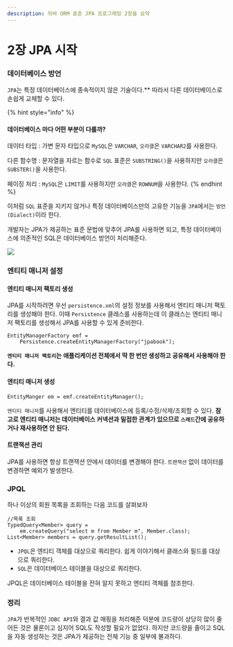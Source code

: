 ```yaml
---
description: 자바 ORM 표준 JPA 프로그래밍 2장을 요약
---
```


# 2장 JPA 시작

### 데이터베이스 방언

`JPA`는 특정 데이터베이스에 종속적이지 않은 기술이다.\*\* 따라서 다른 데이터베이스로 손쉽게 교체할 수 있다.

{% hint style="info" %}
#### 데이터베이스 마다 어떤 부분이 다를까?

데이터 타입 : 가변 문자 타입으로 `MySQL`은 `VARCHAR`, `오라클`은 `VARCHAR2`를 사용한다.

다른 함수명 : 문자열을 자르는 함수로 `SQL` 표준은 `SUBSTRING()`을 사용하지만 `오라클`은 `SUBSTER()`을 사용한다.

페이징 처리 : `MySQL`은 `LIMIT`를 사용하지만 `오라클`은 `ROWNUM`을 사용한다.
{% endhint %}

이처럼 `SQL` 표준을 지키지 않거나 특정 데이터베이스만의 고유한 기능을 `JPA`에서는 `방언(Dialect)`이라 한다.

개발자는 JPA가 제공하는 표준 문법에 맞추어 JPA를 사용하면 되고, 특정 데이터베이스에 의존적인 SQL은 데이터베이스 방언이 처리해준다.

![](<../../.gitbook/assets/2 (3) (2).png>)

### 엔티티 매니저 설정

#### 엔티티 매니저 팩토리 생성

JPA를 시작하려면 우선 `persistence.xml`의 설정 정보를 사용해서 엔티티 매니저 팩토리를 생성해야 한다. 이때 `Persistence` 클래스를 사용하는데 이 클래스는 엔티티 매니저 팩토리를 생성해서 JPA를 사용할 수 있게 준비한다.

```
EntityManagerFactory emf = 
	Persistence.createEntityManagerFactory("jpabook");
```

**`엔티티 매니저 팩토리`는 애플리케이션 전체에서 딱 한 번만 생성하고 공유해서 사용해야 한다.**

#### 엔티티 매니저 생성

```
EntityManger em = emf.createEntityManager();
```

`엔티티 매니저`를 사용해서 엔티티를 데이터베이스에 등록/수정/삭제/조회할 수 있다. **참고로 엔티티 매니저는 데이터베이스 커넥션과 밀접한 관계가 있으므로 `스레드`간에 공유하거나 재사용하면 안 된다.**

#### 트랜잭션 관리

JPA를 사용하면 항상 트랜잭션 안에서 데이터를 변경해야 한다. `트랜잭션` 없이 데이터를 변경하면 예외가 발생한다.

### JPQL

하나 이상의 회원 목록을 조회하는 다음 코드를 살펴보자

```
//목록 조회
TypedQuery<Member> query = 
	em.createQuery("select m from Member m", Member.class);
List<Member> members = query.getResultList();
```

* `JPQL`은 엔티티 객체를 대상으로 쿼리한다. 쉽게 이야기해서 클래스와 필드를 대상으로 쿼리한다.
* `SQL`은 데이터베이스 테이블을 대상으로 쿼리한다.

JPQL은 데이터베이스 테이블을 전혀 알지 못하고 엔티티 객체를 참조한다.

### 정리

`JPA`가 반복적인 `JDBC API`와 결과 값 매핑을 처리해준 덕분에 코드량이 상당히 많이 줄어든 것은 물론이고 심지어 SQL도 작성할 필요가 없었다. 하지만 코드량을 줄이고 SQL을 자동 생성하는 것은 JPA가 제공하는 전체 기능 중 일부에 불과하다.
